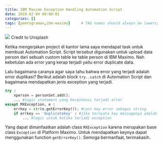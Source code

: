 ```yaml
---
title: IBM Maximo Exception Handling Automation Script
date: 2018-02-04 00:00:01
categories: []
tags: [pemrograman,ibm-maximo]     # TAG names should always be lowercase
---
```


![](https://images.unsplash.com/photo-1475770230762-6409e81d7589?q=80&w=2832&auto=format&fit=crop&ixlib=rb-4.0.3&ixid=M3wxMjA3fDB8MHxwaG90by1wYWdlfHx8fGVufDB8fHx8fA%3D%3D)
Credit to Unsplash

Ketika mengerjakan project di kantor lama saya mendapat task untuk membuat Automation Script. Script tersebut digunakan untuk upload data person dari sebuah custom table ke table person di IBM Maximo. Nah kebetulan ada error yang kerap terjadi yaitu error duplicate data.

Lalu bagaimana caranya agar saya tahu bahwa error yang terjadi adalah error duplikasi? Berikut adalah block `try..catch` di Automation Script dan bagaimana mendapatkan jenis exception yang terjadi.

```python
try :
	nperson = personSet.add();
	... #logic statement yang berpotensi terjadi error
except MXException, e :
	errkey = str(e.getErrorKey()); #cast key error sebagai string
	if errkey == 'duplicatekey' : #jika ternyata key messagenya adalah duplicate data
		... #logic untuk ketika terjadi exception
```

Yang dapat dimanfaatkan adalah class `MXException` karena merupakan base class `Exception` di Platform Maximo. Untuk mendapatkan keynya dapat menggunakan function `getErrorKey()`. Semoga bermanfaat, terimakasih.